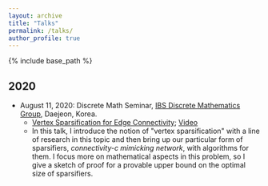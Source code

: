 ```yaml
---
layout: archive
title: "Talks"
permalink: /talks/
author_profile: true
---
```

{% include base_path %}


## 2020
* August 11, 2020: Discrete Math Seminar, [IBS Discrete Mathematics Group](https://dimag.ibs.re.kr), Daejeon, Korea.
	* [Vertex Sparsification for Edge Connectivity](https://dimag.ibs.re.kr/event/2020-08-11/); [Video](https://www.youtube.com/watch?v=gLo7uZocI9o)
	* In this talk, I introduce the notion of "vertex sparsification" with a line of research in this topic and then bring up our particular form of sparsifiers, *connectivity-c mimicking network*, with algorithms for them. I focus more on mathematical aspects in this problem, so I give a sketch of proof for a provable upper bound on the optimal size of sparsifiers.

